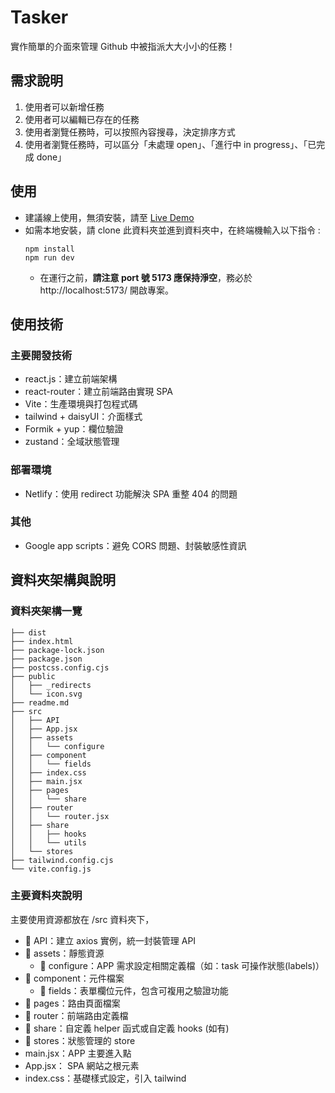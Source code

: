 # Tasker
實作簡單的介面來管理 Github 中被指派大大小小的任務！

## 需求說明
1. 使用者可以新增任務
2. 使用者可以編輯已存在的任務
3. 使用者瀏覽任務時，可以按照內容搜尋，決定排序方式
4. 使用者瀏覽任務時，可以區分「未處理 open」、「進行中 in progress」、「已完成 done」

## 使用
- 建議線上使用，無須安裝，請至 [Live Demo](https://github-tasker.netlify.app/)
- 如需本地安裝，請 clone 此資料夾並進到資料夾中，在終端機輸入以下指令 :
  ```
  npm install
  npm run dev
  ```
  - 在運行之前，**請注意 port 號 5173 應保持淨空**，務必於 http://localhost:5173/ 開啟專案。

## 使用技術
### 主要開發技術
- react.js：建立前端架構
- react-router：建立前端路由實現 SPA
- Vite：生產環境與打包程式碼
- tailwind + daisyUI：介面樣式
- Formik + yup：欄位驗證
- zustand：全域狀態管理

### 部署環境
- Netlify：使用 redirect 功能解決 SPA 重整 404 的問題

### 其他
- Google app scripts：避免 CORS 問題、封裝敏感性資訊

## 資料夾架構與說明
### 資料夾架構一覽
```
├── dist
├── index.html
├── package-lock.json
├── package.json
├── postcss.config.cjs
├── public
│   ├── _redirects
│   └── icon.svg
├── readme.md
├── src
│   ├── API
│   ├── App.jsx
│   ├── assets
│   │   └── configure
│   ├── component
│   │   └── fields
│   ├── index.css
│   ├── main.jsx
│   ├── pages
│   │   └── share
│   ├── router
│   │   └── router.jsx
│   ├── share
│   │   ├── hooks
│   │   └── utils
│   └── stores
├── tailwind.config.cjs
└── vite.config.js
```
### 主要資料夾說明
主要使用資源都放在 /src 資料夾下，
- 📁 API：建立 axios 實例，統一封裝管理 API
- 📁 assets：靜態資源
  - 📁 configure：APP 需求設定相關定義檔（如：task 可操作狀態(labels)）
- 📁 component：元件檔案
  - 📁 fields：表單欄位元件，包含可複用之驗證功能
- 📁 pages：路由頁面檔案
- 📁 router：前端路由定義檔
- 📁 share：自定義 helper 函式或自定義 hooks (如有)
- 📁 stores：狀態管理的 store
- main.jsx：APP 主要進入點
- App.jsx： SPA 網站之根元素
- index.css：基礎樣式設定，引入 tailwind
